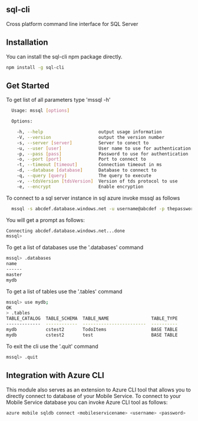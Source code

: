 ## sql-cli

Cross platform command line interface for SQL Server

## Installation

You can install the sql-cli npm package directly.

```bash
npm install -g sql-cli
```

## Get Started

To get list of all parameters type 'mssql -h'

```bash
  Usage: mssql [options]

  Options:

    -h, --help                     output usage information
    -V, --version                  output the version number
    -s, --server [server]          Server to conect to
    -u, --user [user]              User name to use for authentication
    -p, --pass [pass]              Password to use for authentication
    -o, --port [port]              Port to connect to
    -t, --timeout [timeout]        Connection timeout in ms
    -d, --database [database]      Database to connect to
    -q, --query [query]            The query to execute
    -v, --tdsVersion [tdsVersion]  Version of tds protocol to use
    -e, --encrypt                  Enable encryption
```    
To connect to a sql server instance in sql azure invoke mssql as follows

```bash
  mssql -s abcdef.database.windows.net -u username@abcdef -p thepassword -d mydatabase -e
```
  
You will get a prompt as follows:

```bash
Connecting abcdef.database.windows.net...done
mssql>
```

To get a list of databases use the '.databases' command

```bash
mssql> .databases
name
------
master
mydb
```
  
To get a list of tables use the '.tables' command

```bash
mssql> use mydb;
OK
> .tables
TABLE_CATALOG  TABLE_SCHEMA  TABLE_NAME                TABLE_TYPE
-------------  ------------  ------------------------  ----------
mydb           cstest2       TodoItems                 BASE TABLE
mydb           cstest2       test                      BASE TABLE
```
To exit the cli use the '.quit' command

```bash
mssql> .quit
```
## Integration with Azure CLI 

This module also serves as an extension to Azure CLI tool that allows you to directly connect to database of your Mobile Service. To connect to your Mobile Service database you can invoke Azure CLI tool as follows:

```bash
azure mobile sqldb connect <mobileservicename> <username> <password>
```

